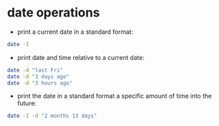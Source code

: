 
# date operations

+ print a current date in a standard format:
```bash
date -I
```

+ print date and time relative to a current date:
```bash
date -d "last Fri"
date -d "3 days ago"
date -d "3 hours ago"
```
+ print the date in a standard format a specific amount of time into the future:
```bash
date -I -d "2 months 13 days"
```
